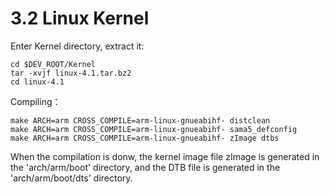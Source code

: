 # 3.2 Linux Kernel

Enter Kernel directory, extract it:

    cd $DEV_ROOT/Kernel
    tar -xvjf linux-4.1.tar.bz2
    cd linux-4.1

Compiling：

    make ARCH=arm CROSS_COMPILE=arm-linux-gnueabihf- distclean 
    make ARCH=arm CROSS_COMPILE=arm-linux-gnueabihf- sama5_defconfig
    make ARCH=arm CROSS_COMPILE=arm-linux-gnueabihf- zImage dtbs

When the compilation is donw, the kernel image file zImage is generated in the 'arch/arm/boot' directory, and the DTB file is generated in the 'arch/arm/boot/dts' directory.
